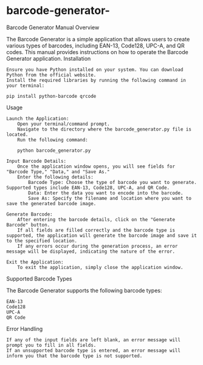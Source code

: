 # barcode-generator-
Barcode Generator Manual
Overview

The Barcode Generator is a simple application that allows users to create various types of barcodes, including EAN-13, Code128, UPC-A, and QR codes. This manual provides instructions on how to operate the Barcode Generator application.
Installation

    Ensure you have Python installed on your system. You can download Python from the official website.
    Install the required libraries by running the following command in your terminal:

    pip install python-barcode qrcode

Usage

    Launch the Application:
        Open your terminal/command prompt.
        Navigate to the directory where the barcode_generator.py file is located.
        Run the following command:

        python barcode_generator.py

    Input Barcode Details:
        Once the application window opens, you will see fields for "Barcode Type," "Data," and "Save As."
        Enter the following details:
            Barcode Type: Choose the type of barcode you want to generate. Supported types include EAN-13, Code128, UPC-A, and QR Code.
            Data: Enter the data you want to encode into the barcode.
            Save As: Specify the filename and location where you want to save the generated barcode image.

    Generate Barcode:
        After entering the barcode details, click on the "Generate Barcode" button.
        If all fields are filled correctly and the barcode type is supported, the application will generate the barcode image and save it to the specified location.
        If any errors occur during the generation process, an error message will be displayed, indicating the nature of the error.

    Exit the Application:
        To exit the application, simply close the application window.

Supported Barcode Types

The Barcode Generator supports the following barcode types:

    EAN-13
    Code128
    UPC-A
    QR Code

Error Handling

    If any of the input fields are left blank, an error message will prompt you to fill in all fields.
    If an unsupported barcode type is entered, an error message will inform you that the barcode type is not supported.
